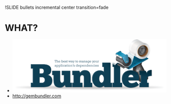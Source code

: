 !SLIDE bullets incremental center transition=fade
# WHAT?

* ![Bundler](../images/gembundler.png)
* <http://gembundler.com>	